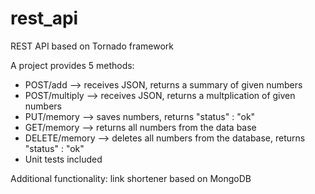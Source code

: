 # rest_api
REST API based on Tornado framework

A project provides 5 methods:

* POST/add --> receives JSON, returns a summary of given numbers
* POST/multiply --> receives JSON, returns a multplication of given numbers
* PUT/memory --> saves numbers, returns "status" : "ok"
* GET/memory --> returns all numbers from the data base
* DELETE/memory --> deletes all numbers from the database, returns "status" : "ok"
* Unit tests included

Additional functionality: link shortener based on MongoDB
